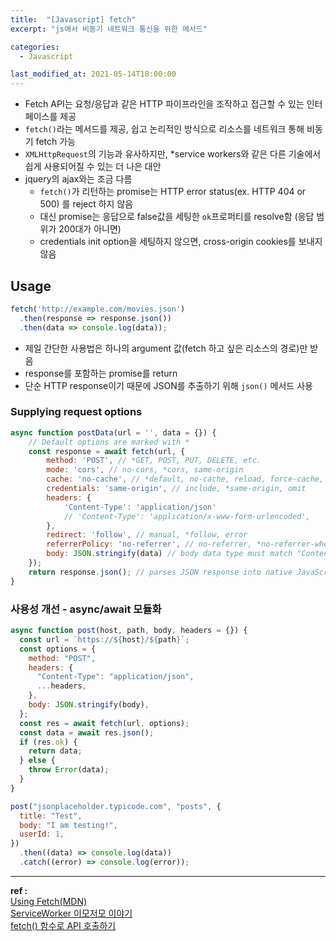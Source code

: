 ```yaml
---
title:  "[Javascript] fetch"
excerpt: "js에서 비동기 네트워크 통신을 위한 메서드"

categories:
  - Javascript

last_modified_at: 2021-05-14T18:00:00
---
```


- Fetch API는 요청/응답과 같은 HTTP 파이프라인을 조작하고 접근할 수 있는 인터페이스를 제공
- `fetch()`라는 메서드를 제공, 쉽고 논리적인 방식으로 리소스를 네트워크 통해 비동기 fetch 가능
- `XMLHttpRequest`의 기능과 유사하지만, *service workers와 같은 다른 기술에서 쉽게 사용되어질 수 있는 더 나은 대안
- jquery의 ajax와는 조금 다름
  - `fetch()`가 리턴하는 promise는 HTTP error status(ex. HTTP 404 or 500) 를 reject 하지 않음
  - 대신 promise는 응답으로 false값을 세팅한 `ok`프로퍼티를 resolve함 (응답 범위가 200대가 아니면)
  - credentials init option을 세팅하지 않으면, cross-origin cookies를 보내지 않음

## Usage

```js
fetch('http://example.com/movies.json')
  .then(response => response.json())
  .then(data => console.log(data));
```

- 제일 간단한 사용법은 하나의 argument 값(fetch 하고 싶은 리소스의 경로)만 받음
- response를 포함하는 promise를 return
- 단순 HTTP response이기 때문에 JSON를 추출하기 위해 `json()` 메서드 사용

### Supplying request options

```js
async function postData(url = '', data = {}) {
    // Default options are marked with *
    const response = await fetch(url, {
        method: 'POST', // *GET, POST, PUT, DELETE, etc.
        mode: 'cors', // no-cors, *cors, same-origin
        cache: 'no-cache', // *default, no-cache, reload, force-cache, only-if-cached
        credentials: 'same-origin', // include, *same-origin, omit
        headers: {
            'Content-Type': 'application/json'
            // 'Content-Type': 'application/x-www-form-urlencoded',
        },
        redirect: 'follow', // manual, *follow, error
        referrerPolicy: 'no-referrer', // no-referrer, *no-referrer-when-downgrade, origin, origin-when-cross-origin, same-origin, strict-origin, strict-origin-when-cross-origin, unsafe-url
        body: JSON.stringify(data) // body data type must match "Content-Type" header
    });
    return response.json(); // parses JSON response into native JavaScript objects
}
```

### 사용성 개선 - async/await 모듈화

```js
async function post(host, path, body, headers = {}) {
  const url = `https://${host}/${path}`;
  const options = {
    method: "POST",
    headers: {
      "Content-Type": "application/json",
      ...headers,
    },
    body: JSON.stringify(body),
  };
  const res = await fetch(url, options);
  const data = await res.json();
  if (res.ok) {
    return data;
  } else {
    throw Error(data);
  }
}

post("jsonplaceholder.typicode.com", "posts", {
  title: "Test",
  body: "I am testing!",
  userId: 1,
})
  .then((data) => console.log(data))
  .catch((error) => console.log(error));
```


----
**ref :**  
[Using Fetch(MDN)](https://developer.mozilla.org/en-US/docs/Web/API/Fetch_API/Using_Fetch)  
[ServiceWorker 이모저모 이야기](https://so-so.dev/web/service-worker/#:~:text=%EC%84%9C%EB%B9%84%EC%8A%A4%EC%9B%8C%EC%BB%A4%EB%8A%94%20%EB%B8%8C%EB%9D%BC%EC%9A%B0%EC%A0%80%EA%B0%80,%EA%B8%B0%EB%8A%A5%EB%A7%8C%20%EC%A0%9C%EA%B3%B5%ED%95%98%EA%B3%A0%20%EC%9E%88%EC%8A%B5%EB%8B%88%EB%8B%A4.&text=%EC%9B%B9%20%EC%84%9C%EB%B9%84%EC%8A%A4%EC%99%80%20%EB%B8%8C%EB%9D%BC%EC%9A%B0%EC%A0%80%20%EB%B0%8F,%EB%A5%BC%20%EC%82%AC%EC%9A%A9%ED%95%A0%20%EC%88%98%20%EC%9E%88%EB%8F%84%EB%A1%9D%20%ED%95%A9%EB%8B%88%EB%8B%A4.)  
[fetch() 함수로 API 호출하기](https://www.daleseo.com/js-window-fetch/)
